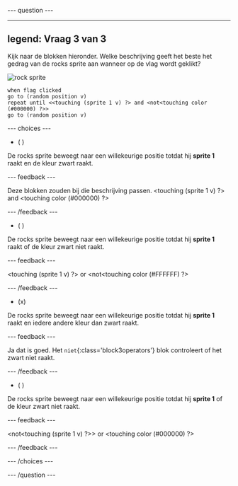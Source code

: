 
--- question ---

---
legend: Vraag 3 van 3
---

Kijk naar de blokken hieronder. Welke beschrijving geeft het beste het gedrag van de rocks sprite aan wanneer op de vlag wordt geklikt?


![rock sprite](images/rocks-sprite.png)
```blocks3
when flag clicked
go to (random position v)
repeat until <<touching (sprite 1 v) ?> and <not<touching color (#000000) ?>>
go to (random position v)
```

--- choices ---

- ( )

De rocks sprite beweegt naar een willekeurige positie totdat hij **sprite 1** raakt en de kleur zwart raakt.

  --- feedback ---

Deze blokken zouden bij die beschrijving passen. 
<touching (sprite 1 v) ?> and <touching color (#000000) ?>

  --- /feedback ---

- ( )

De rocks sprite beweegt naar een willekeurige positie totdat hij **sprite 1** raakt of de kleur zwart niet raakt.

  --- feedback ---

<touching (sprite 1 v) ?> or <not<touching color (#FFFFFF) ?>

  --- /feedback ---

- (x)

De rocks sprite beweegt naar een willekeurige positie totdat hij **sprite 1** raakt en iedere andere kleur dan zwart raakt.

  --- feedback ---

Ja dat is goed. Het `niet`{:class='block3operators'} blok controleert of het zwart niet raakt.

  --- /feedback ---

- ( )

De rocks sprite beweegt naar een willekeurige positie totdat hij **sprite 1** of de kleur zwart niet raakt.

  --- feedback ---

<not<touching (sprite 1 v) ?>> or <touching color (#000000) ?>

  --- /feedback ---

--- /choices ---

--- /question ---
